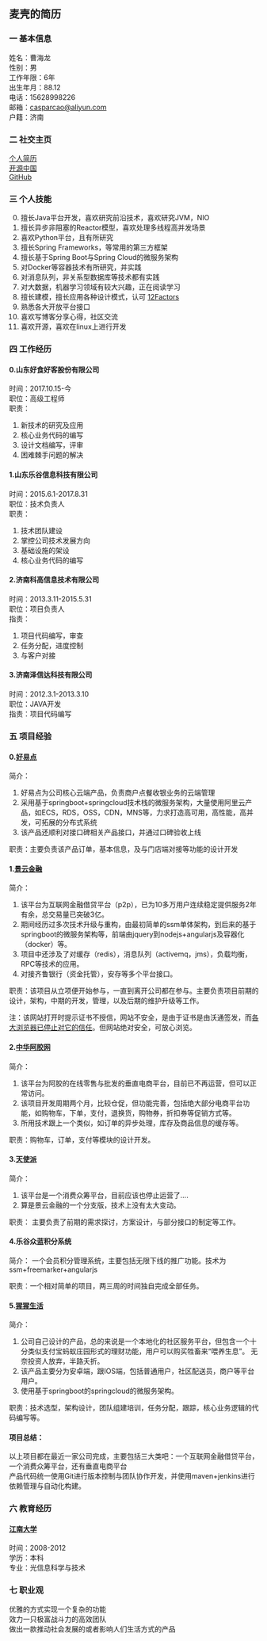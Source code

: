 ## 麦壳的简历  
### 一 基本信息  
姓名：曹海龙  
性别：男  
工作年限：6年  
出生年月：88.12  
电话：15628998226  
邮箱：casparcao@aliyun.com  
户籍：济南    

### 二 社交主页
[个人简历](https://mikecao.top)  
[开源中国](https://my.oschina.net/HeliosFly)  
[GitHub](https://github.com/casparcao)  

### 三 个人技能
0. 擅长Java平台开发，喜欢研究前沿技术，喜欢研究JVM，NIO  
1. 擅长异步非阻塞的Reactor模型，喜欢处理多线程高并发场景
2. 喜欢Python平台，且有所研究  
3. 擅长Spring Frameworks，等常用的第三方框架  
4. 擅长基于Spring Boot与Spring Cloud的微服务架构  
5. 对Docker等容器技术有所研究，并实践
6. 对消息队列，非关系型数据库等技术都有实践
6. 对大数据，机器学习领域有较大兴趣，正在阅读学习  
7. 擅长建模，擅长应用各种设计模式，认可 [12Factors](https://12factor.net/zh_cn/)
8. 熟悉各大开放平台接口  
9. 喜欢写博客分享心得，社区交流  
10. 喜欢开源，喜欢在linux上进行开发


### 四 工作经历

#### 0.山东好食好客股份有限公司
时间：2017.10.15-今   
职位：高级工程师   
职责：
1. 新技术的研究及应用
2. 核心业务代码的编写
3. 设计文档编写，评审
4. 困难棘手问题的解决

#### 1.山东乐谷信息科技有限公司  
时间：2015.6.1-2017.8.31  
职位：技术负责人  
职责：  
1. 技术团队建设   
2. 掌控公司技术发展方向    
3. 基础设施的架设  
4. 核心业务代码的编写  

#### 2.济南科高信息技术有限公司  
时间：2013.3.11-2015.5.31  
职位：项目负责人  
指责：  
1. 项目代码编写，审查  
2. 任务分配，进度控制  
3. 与客户对接  

#### 3.济南泽信达科技有限公司  
时间：2012.3.1-2013.3.10  
职位：JAVA开发  
指责：项目代码编写  
 
### 五 项目经验

#### 0.[好易点](hocyun.cn)

简介：
1. 好易点为公司核心云端产品，负责商户点餐收银业务的云端管理
2. 采用基于springboot+springcloud技术栈的微服务架构，大量使用阿里云产品，如ECS，RDS，OSS，CDN，MNS等，力求打造高可用，高性能，高并发，可拓展的分布式系统
3. 该产品还顺利对接口碑相关产品接口，并通过口碑验收上线

职责：主要负责该产品订单，基本信息，及与门店端对接等功能的设计开发

#### 1.[景云金融](https://www.jingyunbank.com)  

简介：  
1. 该平台为互联网金融借贷平台（p2p），已为10多万用户连续稳定提供服务2年有余，总交易量已突破3亿。  
2. 期间经历过多次技术升级与重构，由最初简单的ssm单体架构，到后来的基于springboot的微服务架构等，前端由jquery到nodejs+angularjs及容器化（docker）等。  
3. 项目中还涉及了对缓存（redis），消息队列（activemq，jms），负载均衡，RPC等技术的应用。  
4. 对接齐鲁银行（资金托管），安存等多个平台接口。  

职责：该项目从立项便开始参与，一直到离开公司都在参与。主要负责项目前期的设计，架构，中期的开发，管理，以及后期的维护升级等工作。  

注：该网站打开时提示证书不授信，网站不安全，是由于证书是由沃通签发，而[各大浏览器已停止对它的信任](http://www.oschina.net/news/78615/mozilla-and-google-dont-trust-wosign-anymore)。但网站绝对安全，可放心浏览。  

#### 2.[中华阿胶网](http://www.zhonghuaejiao.com)    

简介：  
1. 该平台为阿胶的在线零售与批发的垂直电商平台，目前已不再运营，但可以正常访问。  
2. 该项目开发周期两个月，比较仓促，但功能完善，包括绝大部分电商平台功能，如购物车，下单，支付，退换货，购物券，折扣券等促销方式等。  
3. 所用技术跟上一个类似，如订单的异步处理，库存及商品信息的缓存等。  

职责：购物车，订单，支付等模块的设计开发。  

#### 3.[天使派](http://www.tianshipai.com)    

简介：  
1. 该平台是一个消费众筹平台，目前应该也停止运营了....   
2. 算是景云金融的一个分支版，技术上没有太大变动。  

职责： 主要负责了前期的需求探讨，方案设计，与部分接口的制定等工作。  

#### 4.乐谷众蓝积分系统  

简介： 一个会员积分管理系统，主要包括无限下线的推广功能。技术为ssm+freemarker+angularjs

职责：一个相对简单的项目，两三周的时间独自完成全部任务。  
  
#### 5.[猩猩生活](https://www.anuolife.com)    

简介：  
1. 公司自己设计的产品，总的来说是一个本地化的社区服务平台，但包含一个十分类似支付宝蚂蚁庄园形式的理财功能，用户可以购买牲畜来“喂养生息”。 无奈投资人放弃，半路夭折。  
2. 该产品主要分为安卓端，跟IOS端，包括普通用户，社区配送员，商户等平台用户。  
3. 使用基于springboot的springcloud的微服务架构。  

职责：技术选型，架构设计，团队组建培训，任务分配，跟踪，核心业务逻辑的代码编写等。  

#### **项目总结**： 
以上项目都在最近一家公司完成，主要包括三大类吧：一个互联网金融借贷平台，一个消费众筹平台，还有垂直电商平台  
产品代码统一使用Git进行版本控制与团队协作开发，并使用maven+jenkins进行依赖管理与自动化构建。

### 六 教育经历
#### [江南大学](http://www.jiangnan.edu.cn/)  
时间：2008-2012  
学历：本科  
专业：光信息科学与技术  

### 七 职业观   
优雅的方式实现一个复杂的功能  
效力一只极富战斗力的高效团队  
做出一款推动社会发展的或者影响人们生活方式的产品  
